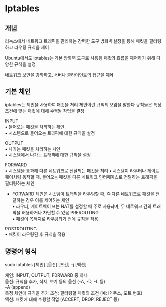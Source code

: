 # Iptables
## 개념
리눅스에서 네트워크 트래픽을 관리하는 강력한 도구
방화벽 설정을 통해 패킷을 필터링하고 라우팅 규칙을 제어

Ubuntu에서도 iptables는 기본 방화벽 도구로 사용됨
패킷의 흐름을 제어하기 위해 다양한 규칙을 설정

네트워크 보안을 강화하고, 서버나 클라이언트의 접근을 제어

## 기본 체인
iptables는 체인을 사용하여 패킷을 처리
체인이란 규칙의 모임을 말한다
규칙들은 특정 조건에 맞는 패킷에 대해 수행될 작업을 결정

INPUT  
• 들어오는 패킷을 처리하는 체인  
• 시스템으로 들어오는 트래픽에 대한 규칙을 설정

OUTPUT  
• 나가는 패킷을 처리하는 체인  
• 시스템에서 나가는 트래픽에 대한 규칙을 설정

FORWARD  
• 시스템을 통과해 다른 네트워크로 전달되는 패킷을 처리
• 시스템이 라우터나 게이트웨이처럼 동작할 때, 들어오는 패킷을 다른 네트워크 인터페이스로 전달하는 트래픽을 필터링하는 체인
- FORWARD 체인은 시스템이 트래픽을 라우팅할 때, 즉 다른 네트워크로 패킷을 전달하는 경우 이를 제어하는 체인  
• 라우터, 게이트웨이 또는 NAT를 설정할 때 주로 사용되며, 두 네트워크 간의 트래픽을 허용하거나 차단할 수 있음
PREROUTING  
• 패킷이 목적지로 라우팅되기 전에 규칙을 적용

POSTROUTING  
• 패킷이 라우팅된 후 규칙을 적용


## 명령어 형식

sudo iptables [체인] [옵션] [조건] –j [액션]

체인: INPUT, OUTPUT, FORWARD 중 하나  
옵션: 규칙을 추가, 삭제, 보기 등의 옵션 (-A, -D, -L 등)  
-A (append)  
특정 체인에 규칙을 추가
조건: 필터링할 패킷의 조건 (예: IP 주소, 포트 번호)  
액션: 패킷에 대해 수행할 작업 (ACCEPT, DROP, REJECT 등)
